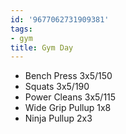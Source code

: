 ```yaml
---
id: '9677062731909381'
tags:
- gym
title: Gym Day
---
```


- Bench Press 3x5/150
- Squats 3x5/190
- Power Cleans 3x5/115
- Wide Grip Pullup 1x8
- Ninja Pullup 2x3
